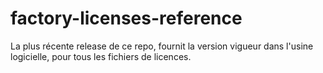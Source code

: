 # factory-licenses-reference
La plus récente release de ce repo, fournit la version vigueur dans l'usine logicielle, pour tous les fichiers de licences.
